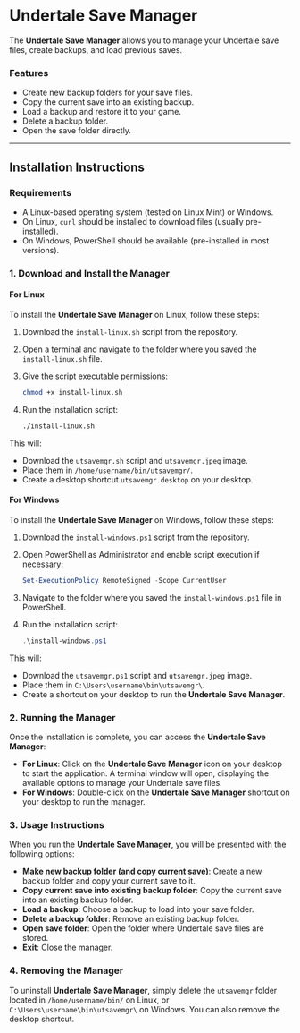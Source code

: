
# Undertale Save Manager

The **Undertale Save Manager** allows you to manage your Undertale save files, create backups, and load previous saves.

### Features
- Create new backup folders for your save files.
- Copy the current save into an existing backup.
- Load a backup and restore it to your game.
- Delete a backup folder.
- Open the save folder directly.

---

## Installation Instructions

### Requirements
- A Linux-based operating system (tested on Linux Mint) or Windows.
- On Linux, `curl` should be installed to download files (usually pre-installed).
- On Windows, PowerShell should be available (pre-installed in most versions).

### 1. Download and Install the Manager

#### For Linux
To install the **Undertale Save Manager** on Linux, follow these steps:

1. Download the `install-linux.sh` script from the repository.
   
2. Open a terminal and navigate to the folder where you saved the `install-linux.sh` file.

3. Give the script executable permissions:
   ```bash
   chmod +x install-linux.sh
   ```

4. Run the installation script:
   ```bash
   ./install-linux.sh
   ```

This will:
- Download the `utsavemgr.sh` script and `utsavemgr.jpeg` image.
- Place them in `/home/username/bin/utsavemgr/`.
- Create a desktop shortcut `utsavemgr.desktop` on your desktop.

#### For Windows
To install the **Undertale Save Manager** on Windows, follow these steps:

1. Download the `install-windows.ps1` script from the repository.

2. Open PowerShell as Administrator and enable script execution if necessary:
   ```powershell
   Set-ExecutionPolicy RemoteSigned -Scope CurrentUser
   ```

3. Navigate to the folder where you saved the `install-windows.ps1` file in PowerShell.

4. Run the installation script:
   ```powershell
   .\install-windows.ps1
   ```

This will:
- Download the `utsavemgr.ps1` script and `utsavemgr.jpeg` image.
- Place them in `C:\Users\username\bin\utsavemgr\`.
- Create a shortcut on your desktop to run the **Undertale Save Manager**.

### 2. Running the Manager
Once the installation is complete, you can access the **Undertale Save Manager**:

- **For Linux**: Click on the **Undertale Save Manager** icon on your desktop to start the application. A terminal window will open, displaying the available options to manage your Undertale save files.
- **For Windows**: Double-click on the **Undertale Save Manager** shortcut on your desktop to run the manager.

### 3. Usage Instructions
When you run the **Undertale Save Manager**, you will be presented with the following options:

- **Make new backup folder (and copy current save)**: Create a new backup folder and copy your current save to it.
- **Copy current save into existing backup folder**: Copy the current save into an existing backup folder.
- **Load a backup**: Choose a backup to load into your save folder.
- **Delete a backup folder**: Remove an existing backup folder.
- **Open save folder**: Open the folder where Undertale save files are stored.
- **Exit**: Close the manager.

### 4. Removing the Manager
To uninstall **Undertale Save Manager**, simply delete the `utsavemgr` folder located in `/home/username/bin/` on Linux, or `C:\Users\username\bin\utsavemgr\` on Windows. You can also remove the desktop shortcut.


